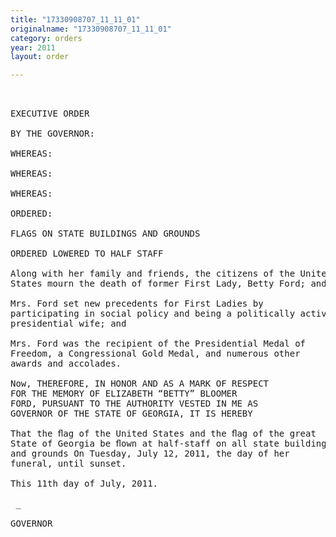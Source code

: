 ```yaml
---
title: "17330908707_11_11_01"
originalname: "17330908707_11_11_01"
category: orders
year: 2011
layout: order

---
```

<pre>
 

EXECUTIVE ORDER

BY THE GOVERNOR:

WHEREAS:

WHEREAS:

WHEREAS:

ORDERED:

FLAGS ON STATE BUILDINGS AND GROUNDS

ORDERED LOWERED TO HALF STAFF

Along with her family and friends, the citizens of the United
States mourn the death of former First Lady, Betty Ford; and

Mrs. Ford set new precedents for First Ladies by
participating in social policy and being a politically active
presidential wife; and

Mrs. Ford was the recipient of the Presidential Medal of
Freedom, a Congressional Gold Medal, and numerous other
awards and accolades.

Now, THEREFORE, IN HONOR AND AS A MARK OF RESPECT
FOR THE MEMORY OF ELIZABETH “BETTY” BLOOMER
FORD, PURSUANT TO THE AUTHORITY VESTED IN ME AS
GOVERNOR OF THE STATE OF GEORGIA, IT IS HEREBY

That the ﬂag of the United States and the ﬂag of the great
State of Georgia be ﬂown at half-staff on all state buildings
and grounds On Tuesday, July 12, 2011, the day of her
funeral, until sunset.

This 11th day of July, 2011.

 _

GOVERNOR

</pre>
